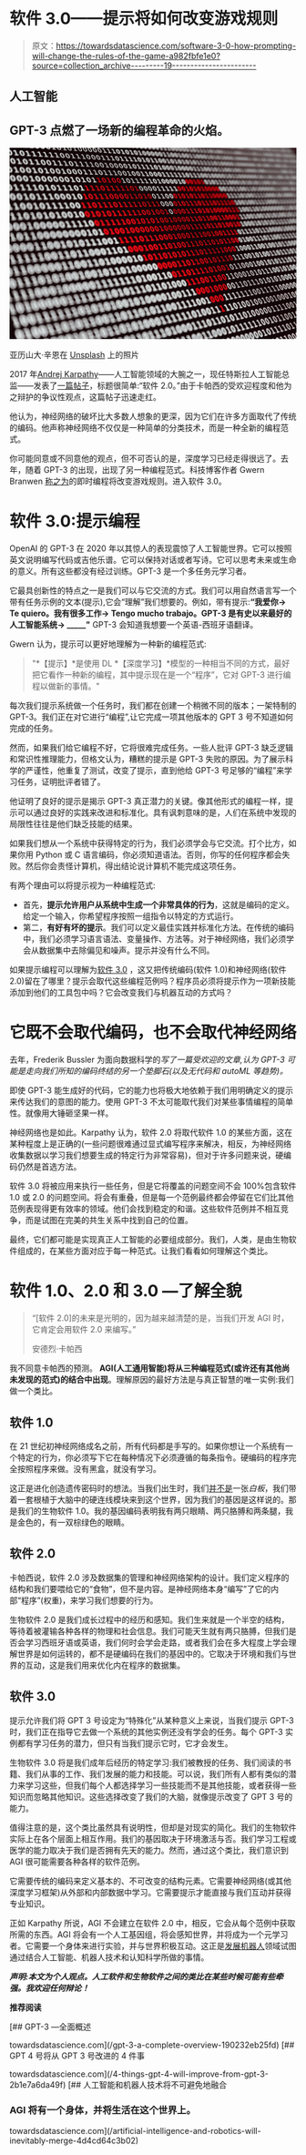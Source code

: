 # 软件 3.0——提示将如何改变游戏规则

> 原文：<https://towardsdatascience.com/software-3-0-how-prompting-will-change-the-rules-of-the-game-a982fbfe1e0?source=collection_archive---------19----------------------->

## 人工智能

## GPT-3 点燃了一场新的编程革命的火焰。

![](img/65cf7e2fbfe6e859cc0b979ca077b8f4.png)

亚历山大·辛恩在 [Unsplash](https://unsplash.com?utm_source=medium&utm_medium=referral) 上的照片

2017 年[Andrej Karpathy](https://medium.com/u/ac9d9a35533e?source=post_page-----a982fbfe1e0--------------------------------)——人工智能领域的大腕之一，现任特斯拉人工智能总监——发表了[一篇帖子](https://karpathy.medium.com/software-2-0-a64152b37c35)，标题很简单:“软件 2.0。”由于卡帕西的受欢迎程度和他为之辩护的争议性观点，这篇帖子迅速走红。

他认为，神经网络的破坏比大多数人想象的更深，因为它们在许多方面取代了传统的编码。他声称神经网络不仅仅是一种简单的分类技术，而是一种全新的编程范式。

你可能同意或不同意他的观点，但不可否认的是，深度学习已经走得很远了。去年，随着 GPT-3 的出现，出现了另一种编程范式。科技博客作者 Gwern Branwen [称之为](https://www.gwern.net/GPT-3#prompts-as-programming)的即时编程将改变游戏规则。进入软件 3.0。

# 软件 3.0:提示编程

OpenAI 的 GPT-3 在 2020 年以其惊人的表现震惊了人工智能世界。它可以按照英文说明编写代码或吉他乐谱。它可以保持对话或者写诗。它可以思考未来或生命的意义。所有这些都没有经过训练。GPT-3 是一个多任务元学习者。

它最具创新性的特点之一是我们可以与它交流的方式。我们可以用自然语言写一个带有任务示例的文本(提示),它会“理解”我们想要的。例如，带有提示:**“我爱你→ Te quiero。我有很多工作→ Tengo mucho trabajo。GPT-3 是有史以来最好的人工智能系统→ _____"** GPT-3 会知道我想要一个英语-西班牙语翻译。

Gwern 认为，提示可以更好地理解为一种新的编程范式:

> "*【提示】*是使用 DL *【深度学习】*模型的一种相当不同的方式，最好把它看作一种新的编程，其中提示现在是一个“程序”，它对 GPT-3 进行编程以做新的事情。"

每次我们提示系统做一个任务时，我们都在创建一个稍微不同的版本；一架特制的 GPT-3。我们正在对它进行“编程”,让它完成一项其他版本的 GPT 3 号不知道如何完成的任务。

然而，如果我们给它编程不好，它将很难完成任务。一些人批评 GPT-3 缺乏逻辑和常识性推理能力，但格文认为，糟糕的提示是 GPT-3 失败的原因。为了展示科学的严谨性，他重复了测试，改变了提示，直到他给 GPT-3 号足够的“编程”来学习任务，证明批评者错了。

他证明了良好的提示是揭示 GPT-3 真正潜力的关键。像其他形式的编程一样，提示可以通过良好的实践来改进和标准化。具有讽刺意味的是，人们在系统中发现的局限性往往是他们缺乏技能的结果。

如果我们想从一个系统中获得特定的行为，我们必须学会与它交流。打个比方，如果你用 Python 或 C 语言编码，你必须知道语法。否则，你写的任何程序都会失败。然后你会责怪计算机，得出结论说计算机不能完成这项任务。

有两个理由可以将提示视为一种编程范式:

*   首先，**提示允许用户从系统中生成一个非常具体的行为**，这就是编码的定义。给定一个输入，你希望程序按照一组指令以特定的方式运行。
*   第二，**有好有坏的提示**。我们可以定义最佳实践并标准化方法。在传统的编码中，我们必须学习语言语法、变量操作、方法等。对于神经网络，我们必须学会从数据集中去除偏见和噪声。提示并没有什么不同。

如果提示编程可以理解为[软件 3.0](https://twitter.com/ch402/status/1273765062633639936) ，这又把传统编码(软件 1.0)和神经网络(软件 2.0)留在了哪里？提示会取代这些编程范例吗？程序员必须将提示作为一项新技能添加到他们的工具包中吗？它会改变我们与机器互动的方式吗？

# 它既不会取代编码，也不会取代神经网络

去年，Frederik Bussler 为面向数据科学的*写了一篇受欢迎的文章,认为 GPT-3 可能是走向我们所知的编码终结的另一个垫脚石(以及无代码和 autoML 等趋势)。*

即使 GPT-3 能生成好的代码，它的能力也将极大地依赖于我们用明确定义的提示来传达我们的意图的能力。使用 GPT-3 不太可能取代我们对某些事情编程的简单性。就像用大锤砸坚果一样。

神经网络也是如此。Karpathy 认为，软件 2.0 将取代软件 1.0 的某些方面，这在某种程度上是正确的(一些问题很难通过显式编写程序来解决，相反，为神经网络收集数据以学习我们想要生成的特定行为非常容易)，但对于许多问题来说，硬编码仍然是首选方法。

软件 3.0 将被应用来执行一些任务，但是它将覆盖的问题空间不会 100%包含软件 1.0 或 2.0 的问题空间。将会有重叠，但是每一个范例最终都会停留在它们比其他范例表现得更有效率的领域。他们会找到稳定的和谐。这些软件范例并不相互竞争，而是试图在完美的共生关系中找到自己的位置。

最终，它们都可能是实现真正人工智能的必要组成部分。我们，人类，是由生物软件组成的，在某些方面对应于每一种范式。让我们看看如何理解这个类比。

# 软件 1.0、2.0 和 3.0 —了解全貌

> “[软件 2.0]的未来是光明的，因为越来越清楚的是，当我们开发 AGI 时，它肯定会用软件 2.0 来编写。”
> 
> 安德烈·卡帕西

我不同意卡帕西的预测。 **AGI(人工通用智能)将从三种编程范式(或许还有其他尚未发现的范式)的结合中出现**。理解原因的最好方法是与真正智慧的唯一实例:我们做一个类比。

## 软件 1.0

在 21 世纪初神经网络成名之前，所有代码都是手写的。如果你想让一个系统有一个特定的行为，你必须写下它在每种情况下必须遵循的每条指令。硬编码的程序完全按照程序来做。没有黑盒，就没有学习。

这正是进化创造遗传密码时的想法。当我们出生时，我们[并不是](https://en.wikipedia.org/wiki/Tabula_rasa#Social_pre-wiring_hypothesis)一张*白板*，我们带着一套根植于大脑中的硬连线模块来到这个世界，因为我们的基因是这样说的。那是我们的生物软件 1.0。我的基因编码表明我有两只眼睛、两只胳膊和两条腿，我是金色的，有一双棕绿色的眼睛。

## 软件 2.0

卡帕西说，软件 2.0 涉及数据集的管理和神经网络架构的设计。我们定义程序的结构和我们要喂给它的“食物”，但不是内容。是神经网络本身“编写”了它的内部“程序”(权重)，来学习我们想要的行为。

生物软件 2.0 是我们成长过程中的经历和感知。我们生来就是一个半空的结构，等待着被灌输各种各样的物理和社会信息。我们可能天生就有两只胳膊，但我们是否会学习西班牙语或英语，我们何时会学会走路，或者我们会在多大程度上学会理解世界是如何运转的，都不是硬编码在我们的基因中的。它取决于环境和我们与世界的互动，这是我们用来优化内在程序的数据集。

## 软件 3.0

提示允许我们将 GPT 3 号设定为“特殊化”从某种意义上来说，当我们提示 GPT-3 时，我们正在指导它去做一个系统的其他实例还没有学会的任务。每个 GPT-3 实例都有学习任务的潜力，但只有当我们提示它时，它才会发生。

生物软件 3.0 将是我们成年后经历的特定学习:我们被教授的任务、我们阅读的书籍、我们从事的工作、我们发展的能力和技能。可以说，我们所有人都有类似的潜力来学习这些，但我们每个人都选择学习一些技能而不是其他技能，或者获得一些知识而忽略其他知识。这些选择改变了我们的大脑，就像提示改变了 GPT 3 号的能力。

值得注意的是，这个类比虽然具有说明性，但却是对现实的简化。我们的生物软件实际上在各个层面上相互作用。我们的基因取决于环境激活与否。我们学习工程或医学的能力取决于我们是否拥有先天的能力。然而，通过这个类比，我们意识到 AGI 很可能需要各种各样的软件范例。

它需要传统的编码来定义基本的、不可改变的结构元素。它需要神经网络(或其他深度学习框架)从外部和内部数据中学习。它需要提示才能直接与我们互动并获得专业知识。

正如 Karpathy 所说，AGI 不会建立在软件 2.0 中，相反，它会从每个范例中获取所需的东西。AGI 将会有一个人工基因组，将会感知世界，并将成为一个元学习者。它需要一个身体来进行实验，并与世界积极互动。这正是[发展机器人](/artificial-intelligence-and-robotics-will-inevitably-merge-4d4cd64c3b02)领域试图通过结合人工智能、机器人技术和认知科学所做的事情。

***声明:本文为个人观点。人工软件和生物软件之间的类比在某些时候可能有些牵强。我欢迎任何辩论！***

**推荐阅读**

[](/gpt-3-a-complete-overview-190232eb25fd) [## GPT-3 —全面概述

towardsdatascience.com](/gpt-3-a-complete-overview-190232eb25fd) [](/4-things-gpt-4-will-improve-from-gpt-3-2b1e7a6da49f) [## GPT 4 号将从 GPT 3 号改进的 4 件事

towardsdatascience.com](/4-things-gpt-4-will-improve-from-gpt-3-2b1e7a6da49f) [](/artificial-intelligence-and-robotics-will-inevitably-merge-4d4cd64c3b02) [## 人工智能和机器人技术将不可避免地融合

### AGI 将有一个身体，并将生活在这个世界上。

towardsdatascience.com](/artificial-intelligence-and-robotics-will-inevitably-merge-4d4cd64c3b02)